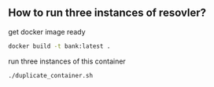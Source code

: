 ## How to run three instances of resovler?

get docker image ready
```bash
docker build -t bank:latest .
```
run three instances of this container
```bash
./duplicate_container.sh
```
